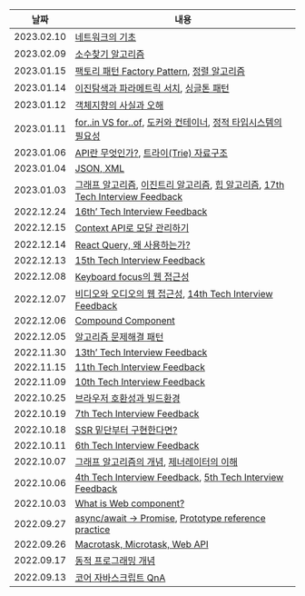 | 날짜       | 내용                                                                                                                                                                                                                                                   |
| ---------- | ------------------------------------------------------------------------------------------------------------------------------------------------------------------------------------------------------------------------------------------------------ |
|2023.02.10|[네트워크의 기초](https://bush-quarter-3e6.notion.site/fda78faf864543249a2de7ed08770597)|
|2023.02.09|[소수찾기 알고리즘](https://github.com/herekim/algorithm/tree/main/practice/%EC%86%8C%EC%88%98%EA%B5%AC%ED%95%98%EA%B8%B0)|
|2023.01.15|[팩토리 패턴 Factory Pattern](https://bush-quarter-3e6.notion.site/Factory-Pattern-3b6585e776cf42bcad8bf909ee11e31b), [정렬 알고리즘](https://bush-quarter-3e6.notion.site/eafec01e7560457282098e0fc2ee8bd1)|
|2023.01.14|[이진탐색과 파라메트릭 서치](https://bush-quarter-3e6.notion.site/0d5b34d7e7394dac855ff065615b19e4), [싱글톤 패턴](https://bush-quarter-3e6.notion.site/fc4e92575d634dc8995e6920e7da00f2)|
|2023.01.12|[객체지향의 사실과 오해](https://bush-quarter-3e6.notion.site/ba65bfda242f4beb86c87f71006d2bad)|
|2023.01.11|[for..in VS for..of](https://bush-quarter-3e6.notion.site/for-in-vs-for-of-40a03480948047ceb09e04d2cadd9505), [도커와 컨테이너](https://bush-quarter-3e6.notion.site/e4a84f7531d146c9ad58a8025efbe1c9), [정적 타입시스템의 필요성](https://bush-quarter-3e6.notion.site/18e99df50a774a64a04e5c931ff7067c)|
|2023.01.06|[API란 무엇인가?](https://bush-quarter-3e6.notion.site/API-53556a2035cd41a19f4494b5c77606e5), [트라이(Trie) 자료구조](https://bush-quarter-3e6.notion.site/Trie-e62794843b684e4c94ec1678d7127ac6)|
|2023.01.04|[JSON, XML](https://bush-quarter-3e6.notion.site/JSON-XML-fbd7fd42a46c4696b0b587865ed14c38)|
|2023.01.03|[그래프 알고리즘](https://bush-quarter-3e6.notion.site/85ed1971e16f4e36b2495ed06205f3c1), [이진트리 알고리즘](https://bush-quarter-3e6.notion.site/15994cdf8e6f4b748f0e223ef0a8e6ed), [힙 알고리즘](https://bush-quarter-3e6.notion.site/6b2b0775d3214a76b48075e30087cd43), [17th Tech Interview Feedback](https://bush-quarter-3e6.notion.site/17th-Tech-Interview-Feedback-a4272e7ab1884b8396452c8884220b96)|
|2022.12.24|[16th’ Tech Interview Feedback](https://bush-quarter-3e6.notion.site/16th-Tech-Interview-Feedback-2044f76a789f44358d621b7a84388aff)|
|2022.12.15|[Context API로 모달 관리하기](https://bush-quarter-3e6.notion.site/Context-API-4948a713c7db446abdc7929c8a24be03)|
|2022.12.14|[React Query, 왜 사용하는가?](https://bush-quarter-3e6.notion.site/React-Query-95f7abb5032848b0bbcea1d36e3eb807)|
|2022.12.13|[15th Tech Interview Feedback](https://bush-quarter-3e6.notion.site/15th-Tech-Interview-Feedback-d40c76d8fa6b491789e0f2182b45bff5)|
| 2022.12.08 | [Keyboard focus의 웹 접근성](https://bush-quarter-3e6.notion.site/Keyboard-focus-78ed316b285b46e187614ec9c868bd60)                                                                                                                                     |
| 2022.12.07 | [비디오와 오디오의 웹 접근성](https://bush-quarter-3e6.notion.site/331c4988490d40c8a23911b229c31b2d), [14th Tech Interview Feedback](https://bush-quarter-3e6.notion.site/14th-Tech-Interview-Feedback-cfb7e3f95ada4c0b8e1b06a38a09f98d)                                                                                                                                                   |
| 2022.12.06 | [Compound Component](https://bush-quarter-3e6.notion.site/Compound-Component-330324a24da8402fa1969a576014b4e2)                                                                                                                                                            |
| 2022.12.05 | [알고리즘 문제해결 패턴](https://bush-quarter-3e6.notion.site/04fb588f6b72476ca162f75764e9cd86)                                                                                                                                                        |
|2022.11.30|[13th’ Tech Interview Feedback](https://bush-quarter-3e6.notion.site/13th-Tech-Interview-Feedback-4b789ee60ca645edb9ef5fe475ad0bb3)|
|2022.11.15|[11th Tech Interview Feedback](https://bush-quarter-3e6.notion.site/11th-Tech-Interview-Feedback-0a1b54ed98584cefba4583b476645fff)|
|2022.11.09|[10th Tech Interview Feedback](https://bush-quarter-3e6.notion.site/10th-Tech-Interview-Feedback-f481de5667a6442483734aeaef988359)|
| 2022.10.25 | [브라우저 호환성과 빌드환경](https://bush-quarter-3e6.notion.site/06ef8f697bf3466bb8a49a8f049bfc4d)                                                                                                                                                    |
|2022.10.19|[7th Tech Interview Feedback](https://bush-quarter-3e6.notion.site/7th-Tech-Interview-Feedback-e6f066ad36c146bd88ba1e7cf9cf85dc)|
| 2022.10.18 | [SSR 밑단부터 구현한다면?](https://bush-quarter-3e6.notion.site/SSR-from-Scratch-6d0cb8dde9d54e889179fb7186fffb3f)                                                                                                                                     |
|2022.10.11|[6th Tech Interview Feedback](https://bush-quarter-3e6.notion.site/6th-Tech-Interview-Feedback-e7c4f62a6c504438a18576d6639d92ed)|
| 2022.10.07 | [그래프 알고리즘의 개념](https://bush-quarter-3e6.notion.site/Graph-8b9394f5300c4dec8f0536e02c80fa79), [제너레이터의 이해](https://bush-quarter-3e6.notion.site/Generator-1db07275756d431aba476094976e10b2)                                            |
|2022.10.06|[4th Tech Interview Feedback](https://bush-quarter-3e6.notion.site/4th-Tech-Interview-Feedback-8366059571e44e5e8aafb648acc25cb0), [5th Tech Interview Feedback](https://bush-quarter-3e6.notion.site/5th-Tech-Interview-Feedback-07e231f2fde843a59d6f044ca2c94d6f)|
| 2022.10.03 | [What is Web component?](https://bush-quarter-3e6.notion.site/What-is-Web-component-1bc45c6967074e26aa15eab55078cae8)                                                                                                                                  |
| 2022.09.27 | [async/await → Promise](https://bush-quarter-3e6.notion.site/async-await-Promise-89e1ea01fad147148608131e52fe9903), [Prototype reference practice](https://bush-quarter-3e6.notion.site/Prototype-reference-practice-e01118e37ebf40e799d1b0d7dfbea279) |
| 2022.09.26 | [Macrotask, Microtask, Web API](https://bush-quarter-3e6.notion.site/Macrotask-Microtask-Web-API-36b2a35278234aeca2099dd0dd1e9c2b)                                                                                                                     |
| 2022.09.17 | [동적 프로그래밍 개념](https://bush-quarter-3e6.notion.site/6f268721e16847b6bb588cccc59306a7)                                                                                                                                                          |
| 2022.09.13 | [코어 자바스크립트 QnA](https://bush-quarter-3e6.notion.site/QnA-ae74a394c93841c5b440608b97d12fc4)                                                                                                                                                     |
